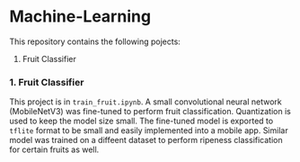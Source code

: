 # Machine-Learning
This repository contains the following pojects:
1. Fruit Classifier

### 1. Fruit Classifier
This project is in `train_fruit.ipynb`. A small convolutional neural network (MobileNetV3) was fine-tuned to perform fruit classification. Quantization is used to keep the model size small. The fine-tuned model is exported to `tflite` format to be small and easily implemented into a mobile app. Similar model was trained on a diffeent dataset to perform ripeness classification for certain fruits as well.
